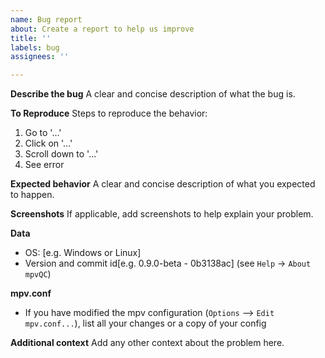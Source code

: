 ```yaml
---
name: Bug report
about: Create a report to help us improve
title: ''
labels: bug
assignees: ''

---
```


**Describe the bug**
A clear and concise description of what the bug is.

**To Reproduce**
Steps to reproduce the behavior:

1. Go to '...'
2. Click on '...'
3. Scroll down to '...'
4. See error

**Expected behavior**
A clear and concise description of what you expected to happen.

**Screenshots**
If applicable, add screenshots to help explain your problem.

**Data**

- OS: \[e.g. Windows or Linux\]
- Version and commit id\[e.g. 0.9.0-beta - 0b3138ac\] (see `Help` → `About mpvQC`)

**mpv.conf**

- If you have modified the mpv configuration (`Options` ⟶ `Edit mpv.conf...`), list all your changes or a copy of your config

**Additional context**
Add any other context about the problem here.
